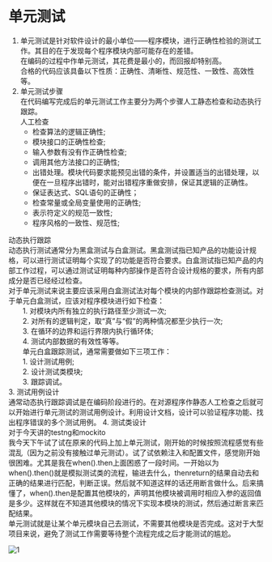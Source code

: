# 单元测试  

1. 单元测试是针对软件设计的最小单位——程序模块，进行正确性检验的测试工作。其目的在于发现每个程序模块内部可能存在的差错。  
在编码的过程中作单元测试，其花费是最小的，而回报却特别高。  
合格的代码应该具备以下性质：正确性、清晰性、规范性、一致性、高效性等。
2. 单元测试步骤  
在代码编写完成后的单元测试工作主要分为两个步骤人工静态检查和动态执行跟踪。  
人工检查  
    - 检查算法的逻辑正确性;    
    - 模块接口的正确性检查;  
    - 输入参数有没有作正确性检查;  
    - 调用其他方法接口的正确性;  
    - 出错处理。模块代码要求能预见出错的条件，并设置适当的出错处理，以便在一旦程序出错时，能对出错程序重做安排，保证其逻辑的正确性。  
    - 保证表达式、SQL语句的正确性；  
    - 检查常量或全局变量使用的正确性;  
    - 表示符定义的规范一致性;  
    - 程序风格的一致性、规范性;  

  动态执行跟踪  
动态执行测试通常分为黑盒测试与白盒测试。黑盒测试指已知产品的功能设计规格，可以进行测试证明每个实现了的功能是否符合要求。白盒测试指已知产品的内部工作过程，可以通过测试证明每种内部操作是否符合设计规格的要求，所有内部成分是否已经经过检查。  
对于单元测试来说主要应该采用白盒测试法对每个模块的内部作跟踪检查测试。对于单元白盒测试，应该对程序模块进行如下检查：  
　　1. 对模块内所有独立的执行路径至少测试一次;  
　　2. 对所有的逻辑判定，取“真”与“假”的两种情况都至少执行一次;  
　　3. 在循环的边界和运行界限内执行循环体;  
　　4. 测试内部数据的有效性等等。  
　　单元白盒跟踪测试，通常需要做如下三项工作：  
　　1. 设计测试用例;  
　　2. 设计测试类模块;  
　　3. 跟踪调试。  
3. 测试用例设计  
通常动态执行跟踪调试是在编码阶段进行的。在对源程序作静态人工检查之后就可以开始进行单元测试的测试用例设计。利用设计文档，设计可以验证程序功能、找出程序错误的多个测试用例。
4. 测试类设计  
对于今天讲的testng和mockito  
我今天下午试了试在原来的代码上加上单元测试，刚开始的时候按照流程感觉有些混乱（因为之前没有接触过单元测试）。试了试依赖注入和配置文件，感觉刚开始很困难。尤其是我在when().then上面困惑了一段时间。一开始以为when().then()就是模拟测试类的流程，输进去什么，thenreturn的结果自动去和正确的结果进行匹配，判断正误。然后就不知道这样的话还用断言做什么。后来搞懂了，when().then是配置其他模块的，声明其他模块被调用时相应入参的返回值是多少。这样就在不知道其他模块的情况下实现本模块的测试，然后通过断言来匹配结果。  
单元测试就是让某个单元模块自己去测试，不需要其他模块是否完成。这对于大型项目来说，避免了测试工作需要等待整个流程完成之后才能测试的尴尬。

![1](http://git.gyyx.cn/caishuai/static/raw/master/img/25p1.png)   
